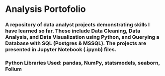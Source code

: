 # Analysis Portofolio

### A repository of data analyst projects demonstrating skills I have learned so far. These include Data Cleaning, Data Analysis, and Data Visualization using Python, and Querying a Database with SQL (Postgres & MSSQL). The projects are presented in Jupyter Notebook (.ipynb) files.

### Python Libraries Used: pandas, NumPy, statsmodels, seaborn, Folium

<!---

--->

